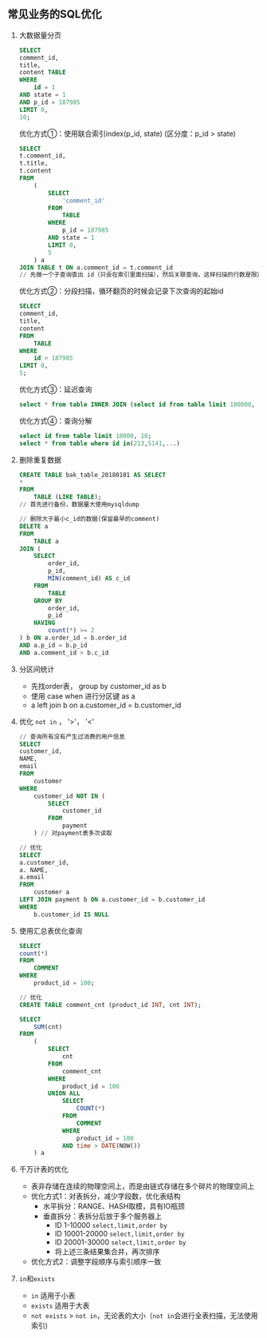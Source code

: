 ## 常见业务的SQL优化

1. 大数据量分页
    ```sql
    SELECT
	comment_id,
	title,
	content TABLE
    WHERE
        id = 1
    AND state = 1
    AND p_id = 187985
    LIMIT 0,
    10;
    ```

    优化方式①：使用联合索引index(p_id, state) (区分度：p_id > state)
    ```sql
    SELECT
	t.comment_id,
	t.title,
	t.content
    FROM
        (
            SELECT
                'comment_id'
            FROM
                TABLE
            WHERE
                p_id = 187985
            AND state = 1
            LIMIT 0,
            5
        ) a
    JOIN TABLE t ON a.comment_id = t.comment_id
    // 先做一个子查询查出 id（只会在索引里面扫描），然后关联查询，这样扫描的行数是限定的。而不会扫描表前面所有的行。
    ```

    优化方式②：分段扫描，循环翻页的时候会记录下次查询的起始id
    ```sql
    SELECT
	comment_id,
	title,
	content
    FROM
        TABLE
    WHERE
        id > 187985
    LIMIT 0,
    5;
    ```

    优化方式③：延迟查询
    ```sql
    select * from table INNER JOIN (select id from table limit 100000, 10) USING(id)
    ```

    优化方式④：查询分解
    ```sql
    select id from table limit 10000, 10;
    select * from table where id in(213,5141,...)
    ```

1. 删除重复数据
    ```sql
    CREATE TABLE bak_table_20180101 AS SELECT
	*
    FROM
        TABLE (LIKE TABLE);
    // 首先进行备份，数据量大使用mysqldump
    ```

    ```sql
    // 删除大于最小c_id的数据(保留最早的comment)
    DELETE a
    FROM
        TABLE a
    JOIN (
        SELECT
            order_id,
            p_id,
            MIN(comment_id) AS c_id
        FROM
            TABLE
        GROUP BY
            order_id,
            p_id
        HAVING
            count(*) >= 2
    ) b ON a.order_id = b.order_id
    AND a.p_id = b.p_id
    AND a.comment_id > b.c_id
    ```

1. 分区间统计
    - 先找order表， group by customer_id as b
    - 使用 case when 进行分区键 as a
    - a left join b on a.customer_id = b.customer_id

1. 优化 `not in` ， '>'， '<'
    ```sql
    // 查询所有没有产生过消费的用户信息
    SELECT
	customer_id,
	NAME,
	email
    FROM
        customer
    WHERE
        customer_id NOT IN (
            SELECT
                customer_id
            FROM
                payment
        ) // 对payment表多次读取

    // 优化
    SELECT
	a.customer_id,
	a. NAME,
	a.email
    FROM
        customer a
    LEFT JOIN payment b ON a.customer_id = b.customer_id
    WHERE
        b.customer_id IS NULL
    ```

1. 使用汇总表优化查询
    ```sql
   SELECT
	count(*)
    FROM
        COMMENT
    WHERE
        product_id = 100;

    // 优化
    CREATE TABLE comment_cnt (product_id INT, cnt INT);

    SELECT
        SUM(cnt)
    FROM
        (
            SELECT
                cnt
            FROM
                comment_cnt
            WHERE
                product_id = 100
            UNION ALL
                SELECT
                    COUNT(*)
                FROM
                    COMMENT
                WHERE
                    product_id = 100
                AND time > DATE(NOW())
        ) a
    ```

1. 千万计表的优化
    - 表非存储在连续的物理空间上，而是由链式存储在多个碎片的物理空间上
    - 优化方式1：对表拆分，减少字段数，优化表结构
      - 水平拆分：RANGE、HASH取模，具有IO瓶颈
      - 垂直拆分：表拆分后放于多个服务器上
        - ID 1-10000 `select,limit,order by`
        - ID 10001-20000 `select,limit,order by`
        - ID 20001-30000 `select,limit,order by`
        - 将上述三条结果集合并，再次排序
    - 优化方式2：调整字段顺序与索引顺序一致

1. `in`和`exists`
    - `in` 适用于小表
    - `exists` 适用于大表
    - `not exists` > `not in`，无论表的大小（`not in`会进行全表扫描，无法使用索引)